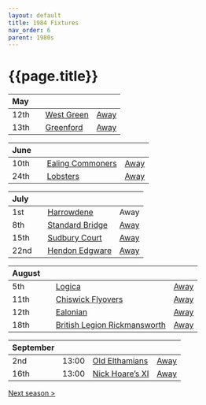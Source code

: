 ```yaml
---
layout: default
title: 1984 Fixtures
nav_order: 6
parent: 1980s
---
```


# {{page.title}}

| May |  |  |  |
|:---|:---|:---|:---|
| 12th |  | [West Green](west-green) | [Away](https://goo.gl/maps/RuqU3SDAXZkYVKds6) |
| 13th |  | [Greenford](greenford) | [Away](https://goo.gl/maps/KSqR2KXpRxmpCBPi8) |

| June |  |  |  |
|:---|:---|:---|:---|
| 10th |  | [Ealing Commoners](ealing-commoners) | [Away]() |
| 24th |  | [Lobsters](lobsters) | [Away](https://goo.gl/maps/NPBTGjsXm9dr1DBW6) |

| July |  |  |  |
|:---|:---|:---|:---|
| 1st |  | [Harrowdene](harrowdene) | Away |
| 8th |  | [Standard Bridge](standard-bridge) | [Away](https://goo.gl/maps/G6cubBmpvEdgcr4aA) |
| 15th |  | [Sudbury Court](sudbury-court) | [Away](https://goo.gl/maps/V8bczaHKx4hTtsf96) |
| 22nd |  | [Hendon Edgware](hendon-edgware) | [Away](https://goo.gl/maps/GXV5pevaYGgK6Xqj6) |

| August |  |  |  |
|:---|:---|:---|:---|
| 5th |  | [Logica](logica) | [Away](https://goo.gl/maps/Fx66VqDovzYn2pBCA) |
| 11th |  | [Chiswick Flyovers](chiswick-flyovers) | [Away](https://goo.gl/maps/Mt3bL7Dhjy9wFKXh8) |
| 12th |  | [Ealonian](ealonian) | [Away](https://goo.gl/maps/PsUYWdT94Y2EWxa16) |
| 18th |  | [British Legion Rickmansworth](british-legion-rickmansworth) | [Away](https://goo.gl/maps/AkWQUyHTgkJh5kPcA) |

| September |  |  |  |
|:---|:---|:---|:---|
| 2nd | 13:00 | [Old Elthamians](old-elthamians) | [Away](https://goo.gl/maps/AkWQUyHTgkJh5kPcA) |
| 16th | 13:00 | [Nick Hoare’s XI](nick-hoares-xi) | [Away](https://goo.gl/maps/XPCpKbfekbj44GJR7) |

[Next season >](../1985)